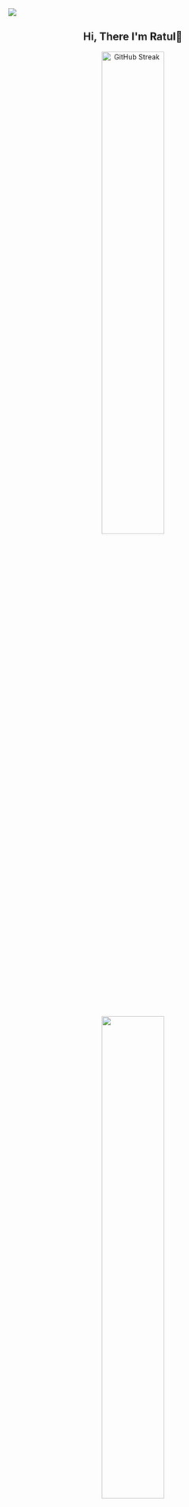 <img src="https://github.com/user-attachments/assets/96f23700-9a16-4a0b-8f8d-db640b8b89d7"/>
<div align="center">
  <h2>Hi, There I'm Ratul👋</h2>
  <div>
    <img width="50%" src="https://nirzak-streak-stats.vercel.app?user=ratul0407&theme=bear" alt="GitHub Streak" />
    <img width="50%" src="https://github-readme-stats.vercel.app/api?username=ratul0407&theme=bear&width=400"/>
  </div>
</div>
<div align="center">
      <img src="https://github-readme-stats.vercel.app/api/top-langs/?username=ratul0407&theme=bear"/>
</div>
<h2 align="center">About Me👀</h2>
<div>
  <p align="left">
    Hi, My name is MD. Rajaul Islam Ratul. I am a web developer with expertise in React.js, TailwindCSS, and DaisyUI. I'm currently learning Next.js and have experience building server-side APIs using Express.js. I also work with MongoDB and am excited to embark on my full-stack development journey soon!🎉
  </p>
</div>



<h2 align="center">I code with</h2>

<div align="center">
  <img src="https://skillicons.dev/icons?i=js" height="40" alt="javascript logo"  />
  <img width="12" />
  <img src="https://skillicons.dev/icons?i=react" height="40" alt="react logo"  />
  <img width="12" />
  <img src="https://skillicons.dev/icons?i=nodejs" height="40" alt="nodejs logo"  />
  <img width="12" />
  <img src="https://skillicons.dev/icons?i=express" height="40" alt="express logo"  />
  <img width="12" />
  <img src="https://skillicons.dev/icons?i=tailwind" height="40" alt="tailwindcss logo"  />
  <img width="12" />
  <img src="https://cdn.simpleicons.org/mongodb/47A248" height="40" alt="mongodb logo"  />
</div>


  <h2 align="center">Current Activities🚀</h2>
<div>
  <ul>
    <li>Currently Learning ReactJS and Socket.io✨</li>
    <li>Working on an E-commerce Project of mine 😎</li>
    <li>Planning to make my Portfolio Website soon🎉</li>
  </ul>
</div>
<h2 align="center">Connect with me</h2>
<div align="center">
  <a href="https://www.facebook.com/Ratul0407">
  <img src="https://cdn.jsdelivr.net/gh/devicons/devicon/icons/facebook/facebook-original.svg" height="40" alt="facebook logo"  />
  </a>
  <a href="https://www.linkedin.com/in/ratul0407">
  <img src="https://skillicons.dev/icons?i=linkedin" height="40" alt="linkedin logo"  />
  </a>
</div>
<strong>Phone No: +8801983411249📞</strong>
  


